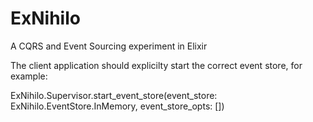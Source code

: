 ExNihilo
========

A CQRS and Event Sourcing experiment in Elixir

The client application should explicilty start the correct event store, for example:

  ExNihilo.Supervisor.start_event_store(event_store: ExNihilo.EventStore.InMemory, event_store_opts: [])

